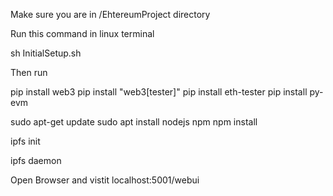 
Make sure you are in /EhtereumProject directory

Run this command in linux terminal

sh InitialSetup.sh

Then run

pip install web3
pip install "web3[tester]"
pip install eth-tester
pip install py-evm

sudo apt-get update
sudo apt install nodejs npm
npm install

ipfs init

ipfs daemon

Open Browser and vistit localhost:5001/webui
